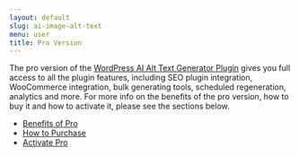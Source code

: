 ```yaml
---
layout: default
slug: ai-image-alt-text
menu: user
title: Pro Version
---
```

The pro version of the [WordPress AI Alt Text Generator Plugin](https://www.wpaiplugins.dev/wordpress-image-alt-text-ai-plugin/) gives you full access to all the plugin features, including SEO plugin integration, WooCommerce integration, bulk generating tools, scheduled regeneration, analytics and more. For more info on the benefits of the pro version, how to buy it and how to activate it, please see the sections below.

- [Benefits of Pro](benefits)
- [How to Purchase](purchase)
- [Activate Pro](activate)
